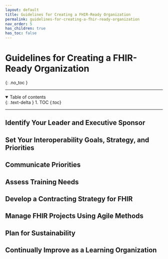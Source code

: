 ```yaml
---
layout: default
title: Guidelines for Creating a FHIR-Ready Organization
permalink: guidelines-for-creating-a-fhir-ready-organization
nav_order: 5
has_children: true
has_toc: false
---
```


# Guidelines for Creating a FHIR-Ready Organization
{: .no_toc }

<hr />
<details open markdown="block">
  <summary>
    Table of contents
  </summary>
  {: .text-delta }
1. TOC
{:toc}
</details>
<hr />

## Identify Your Leader and Executive Sponsor

## Set Your Interoperability Goals, Strategy, and Priorities

## Communicate Priorities

## Assess Training Needs

## Develop a Contracting Strategy for FHIR

## Manage FHIR Projects Using Agile Methods

## Plan for Sustainability

## Continually Improve as a Learning Organization

